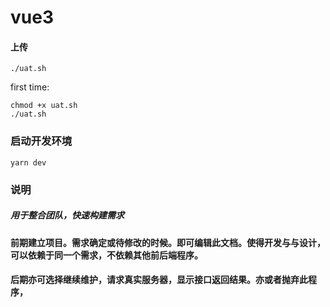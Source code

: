 # vue3

#### 上传
```
./uat.sh
```
first time:
```
chmod +x uat.sh
./uat.sh
```

### 启动开发环境
```
yarn dev
```

### 说明
##### 用于整合团队，快速构建需求
#### 前期建立项目。需求确定或待修改的时候。即可编辑此文档。使得开发与与设计，可以依赖于同一个需求，不依赖其他前后端程序。
#### 后期亦可选择继续维护，请求真实服务器，显示接口返回结果。亦或者抛弃此程序，
